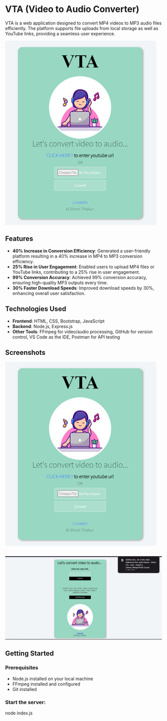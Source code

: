 # VTA (Video to Audio Converter)

VTA is a web application designed to convert MP4 videos to MP3 audio files efficiently. The platform supports file uploads from local storage as well as YouTube links, providing a seamless user experience.

![VTA Demo](path/demo.png)

## Features

- **40% Increase in Conversion Efficiency**: Generated a user-friendly platform resulting in a 40% increase in MP4 to MP3 conversion efficiency.
- **25% Rise in User Engagement**: Enabled users to upload MP4 files or YouTube links, contributing to a 25% rise in user engagement.
- **99% Conversion Accuracy**: Achieved 99% conversion accuracy, ensuring high-quality MP3 outputs every time.
- **30% Faster Download Speeds**: Improved download speeds by 30%, enhancing overall user satisfaction.

## Technologies Used

- **Frontend**: HTML, CSS, Bootstrap, JavaScript
- **Backend**: Node.js, Express.js
- **Other Tools**: FFmpeg for video/audio processing, GitHub for version control, VS Code as the IDE, Postman for API testing

## Screenshots

![You Tube](path/demo.png)

##
![Conversion Process](path/convert.png)




## Getting Started

### Prerequisites

- Node.js installed on your local machine
- FFmpeg installed and configured
- Git installed

### Start the server:

node index.js

